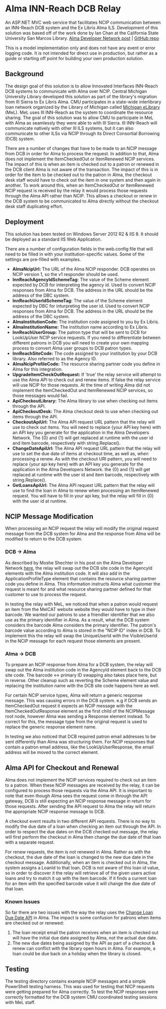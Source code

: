 # Alma INN-Reach DCB Relay
An ASP.NET MVC web service that facilitates NCIP communication between an INN-Reach DCB system and the Ex Libris Alma ILS.  Development of this solution was based off of the work done by Ian Chan at the California State University San Marcos Library.  [Alma Developer Network post](https://github.com/csusm-library/NCIP-Relay) | [GitHub repo](https://developers.exlibrisgroup.com/blog/NCIP-Relay-enabling-exchange-of-messages-between-INN-Reach-systems-and-Alma)

This is a model implementation only and does not have any event or error logging code.  It is not intended for direct use in production, but rather as a guide or starting off point for building your own production solution.

## Background
The design goal of this solution is to allow Innovated Interfaces INN-Reach DCB systems to communicate with Alma over NCIP.  Central Michigan University Library developed this solution as part of the library's migration from III Sierra to Ex Libris Alma.  CMU participates in a state-wide interlibrary loan network organized by the Library of Michigan called [Michigan eLibrary](http://mel.org/) (MeL). MeL uses III INN-Reach as the system to coordinate the resource sharing.  The goal of this solution was to allow CMU to participate in MeL with Alma as seamlessly they were able to with III Sierra.   III INN-Reach will communicate natively with other III ILS systems, but it can also communicate to other ILSs via NCIP through its Direct Consortial Borrowing (DCB) system.

 There are a number of changes that have to be made to an NCIP message from DCB in order for Alma to process the request.  In addition to that, Alma does not implement the ItemCheckedOut or ItemRenewed NCIP services.  The impact of this is when an item is checked out to a patron or renewed in the DCB client Alma is not aware of the transaction. The impact of this is in order for the item to be checked out to the patron in Alma, the checkout desk staff would have to check out the item in one system and then again in another. To work around this, when an ItemCheckedOut or ItemRenewed NCIP request is received by the relay it would process those requests through the Alma API rather than NCIP. This allows a checkout or renew in the DCB system to be communicated to Alma directly without the checkout desk staff duplicating effort.

## Deployment
This solution has been tested on Windows Server 2012 R2 & IIS 8.  It should be deployed as a standard IIS Web Application.

There are a number of configuration fields in the web.config file that will need to be filled in with your institution-specific values.  Some of the settings are pre-filled with examples.

- **AlmaNcipUrl:**  The URL of the Alma NCIP responder.  DCB operates on NCIP version 1, so the v1 responder should be used.
- **InnReachAgencyIdSchemeTag:**  The value of the Scheme element expected by DCB for interpreting the agency id.  Used to convert NCIP responses from Alma for DCB.  The address in the URL should be the address of the DBC system.
- **InnReachUserIdSchemeTag:**  The value of the Scheme element expected by DBC for inturpreting the user id.  Used to convert NCIP responses from Alma for DCB.  The address in the URL should be the address of the DBC system.
- **AlmaInstitutionCode:**  The institution code assigned to you by Ex Libris.
- **AlmaInstitutionName:**  The institution name according to Ex Libris.
- **InnReachUserGroup:**  The patron type that will be sent to DCB for LookUpUser NCIP service requests.  If you need to differentiate between different patrons in DCB you will need to create your own mapping process to convert Alma user groups to DCB patron types.
- **InnReachSiteCode:**  The code assigned to your institution by your DCB library.  Also referred to as the Agency ID.
- **AlmaNcipProfileCode:**  The resource sharing partner code you define in Alma for this integration.
- **UpgradeItemCheckOutRequest:**  If 'true' the relay service will attempt to use the Alma API to check out and renew items.  If false the relay service will use NCIP for those requests.  At the time of writing Alma did not implement the ItemCheckedOut and ItemRenewed NCIP services, so those messages would fail.
- **ApiCheckoutLibrary:**  The Alma library to use when checking out items through the API.
- **ApiCheckoutDesk:**  The Alma checkout desk to use when checking out items through the API.
- **CheckoutApiUrl:**  The Alma API request URL pattern that the relay will use to check out items.  You will need to replace {your API key here} with an API key you generate for the application in the Alma Developers Network.  The {0} and {1} will get replaced at runtime with the user id and item barcode, respectively with string.Replace().
- **ChangeDateApiUrl:**  The Alma API request URL pattern that the relay will use to set the due date of items at checkout time, as well as, when processing a renew.  As with the checkout URI pattern, you will need to replace {your api key here} with an API key you generate for the application in the Alma Developers Network.  the {0} and {1} will get replaced at runtime with the user id and item barcode, respectively  with string.Replace().
- **GetLoansApiUrl:**  The Alma API request URL pattern that the relay will use to find the loan in Alma to renew when processing an ItemRenewed request.  You will have to fill in your api key, but the relay will fill in {0} with the user id at runtime.

## NCIP Message Modification
When processing an NCIP request the relay will modify the original request message from the DCB system for Alma and the response from Alma will be modified to return to the DCB system.  

### DCB -> Alma
As described by Moshe Shechter in his post on the Alma Developer Network [here](https://developers.exlibrisgroup.com/blog/Alma-NCIP-Requirements-and-InnReach), the relay will swap out the DCB site code in the AgencyId elements with the Alma institution code.  It will also add in the ApplicationProfileType element that contains the resource sharing partner code you define in Alma.  This information instructs Alma what customer the request is meant for and what resource sharing partner defined for that customer to use to process the request.

In testing the relay with MeL, we noticed that when a patron would request an item from the MelCAT website website they would have to type in their barcode.  We wanted our patrons to use a friendlier identifier that we also use as the primary identifier in Alma.  As a result, what the DCB system considers the barcode Alma considers the primary identifier.  The patron's barcode value according to Alma is stored in the "NCIP ID" index in DCB.  To implement this the relay will swap the UniqueUserId with the VisibleUserId in the NCIP message for each request those elements are present.

### Alma -> DCB
To prepare an NCIP response from Alma for a DCB system, the relay will swap out the Alma institution code in the AgencyId element back to the DCB site code.  The barcode <-> primary ID swapping also takes place here, but in reverse.  Other cleanup such as reverting the Scheme element value and replacing the institution name with the DCB site code happens here as well.

For certain NCIP service types, Alma will return a generic response message.  This was causing errors in the DCB system.  e.g if DCB sends an ItemCheckedOut request it expects an NCIP message with the ItemCheckedOutResponse element as the first child of the NCIPMessage root node, however Alma was sending a Response element instead.  To correct for this, the message type from the original request is used to replace the generic response element name.

In testing we also noticed that DCB required patron email addresses to be sent differently than Alma was structuring them.  For NCIP responses that contain a patron email address, like the LookUpUserResponse, the email address will be moved to the correct element.

## Alma API for Checkout and Renewal
Alma does not implement the NCIP services required to check out an item to a patron.  When these NCIP messages are received by the relay, it can be configured to process those requests via the Alma API.  It is important to note that even though Alma sees the request come in through the API gateway, DCB is still expecting an NCIP response message in return for those requests.  After sending the API request to Alma the relay will return the appropriate NCIP response message to DCB.

A checkout event results in two different API requests.  There is no way to modify the due date of a loan when checking an item out through the API.  In order to respect the due dates on the DCB checked out message, the relay will first perform the checkout in Alma then change the due date of that loan with a separate request.

For renew requests, the item is not renewed in Alma.  Rather as with the checkout, the due date of the loan is changed to the new due date in the checkout message.  Additionally, when an item is checked out in Alma, the system assigns a LoanId to that loan.  DCB is not aware of this loan id value, so in order to discover it the relay will retrieve all of the given users active loans and try to match it up with the item barcode.  If it finds a current loan for an item with the specified barcode value it will change the due date of that loan.

### Known Issues
So far there are two issues with the way the relay uses the [Change Loan Due Date API](https://developers.exlibrisgroup.com/alma/apis/users/PUT/gwPcGly021r0XQMGAttqcPPFoLNxBoEZNUiGwQUr+MuAI+35dTBcVUmYayAq/vUq/0aa8d36f-53d6-48ff-8996-485b90b103e4) in Alma.  The impact is some confusion for patrons when items are checked out or renewed:
1.  The loan receipt email the patron receives when an item is checked out will have the initial due date assigned by Alma, not the actual due date.
2.  The new due dates being assigned by the API as part of a checkout & renew can conflict with the library open hours in Alma.  For example, a loan could be due back on a holiday when the library is closed.

## Testing
The testing directory contains example NCIP messages and a simple PowerShell testing harness.  This was used for testing that NICP requests were getting prepared for Alma correctly.  To test the NCIP responses were correctly formatted for the DCB system CMU coordinated  testing sessions with MeL staff.

